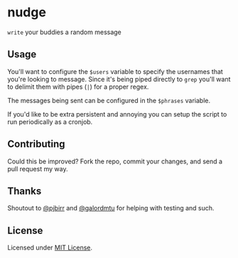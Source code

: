 # nudge

`write` your buddies a random message

## Usage

You'll want to configure the `$users` variable to specify the usernames that
you're looking to message. Since it's being piped directly to `grep` you'll
want to delimit them with pipes (`|`) for a proper regex.

The messages being sent can be configured in the `$phrases` variable.

If you'd like to be extra persistent and annoying you can setup the script to
run periodically as a cronjob.

## Contributing

Could this be improved? Fork the repo, commit your changes, and send a pull
request my way.

## Thanks

Shoutout to [@pjbirr](https://github.com/pjbirr) and
[@galordmtu](https://github.com/galordmtu) for helping with testing and such.

## License

Licensed under [MIT License](/LICENSE).
